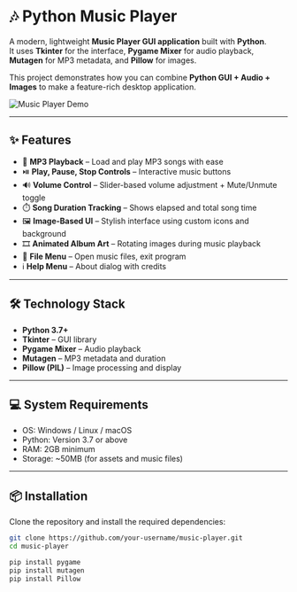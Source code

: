# 🎶 Python Music Player  

A modern, lightweight **Music Player GUI application** built with **Python**.  
It uses **Tkinter** for the interface, **Pygame Mixer** for audio playback, **Mutagen** for MP3 metadata, and **Pillow** for images.  

This project demonstrates how you can combine **Python GUI + Audio + Images** to make a feature-rich desktop application.  

![Music Player Demo](https://media.giphy.com/media/26AHONQ79FdWZhAI0/giphy.gif)  

---

## ✨ Features
- 🎼 **MP3 Playback** – Load and play MP3 songs with ease  
- ⏯️ **Play, Pause, Stop Controls** – Interactive music buttons  
- 🔊 **Volume Control** – Slider-based volume adjustment + Mute/Unmute toggle  
- ⏱️ **Song Duration Tracking** – Shows elapsed and total song time  
- 🖼️ **Image-Based UI** – Stylish interface using custom icons and background  
- 🎞️ **Animated Album Art** – Rotating images during music playback  
- 📂 **File Menu** – Open music files, exit program  
- ℹ️ **Help Menu** – About dialog with credits  

---

## 🛠️ Technology Stack
- **Python 3.7+**  
- **Tkinter** – GUI library  
- **Pygame Mixer** – Audio playback  
- **Mutagen** – MP3 metadata and duration  
- **Pillow (PIL)** – Image processing and display  

---

## 💻 System Requirements
- OS: Windows / Linux / macOS  
- Python: Version 3.7 or above  
- RAM: 2GB minimum  
- Storage: ~50MB (for assets and music files)  

---

## 📦 Installation  

Clone the repository and install the required dependencies:  

```bash
git clone https://github.com/your-username/music-player.git
cd music-player

pip install pygame
pip install mutagen
pip install Pillow
